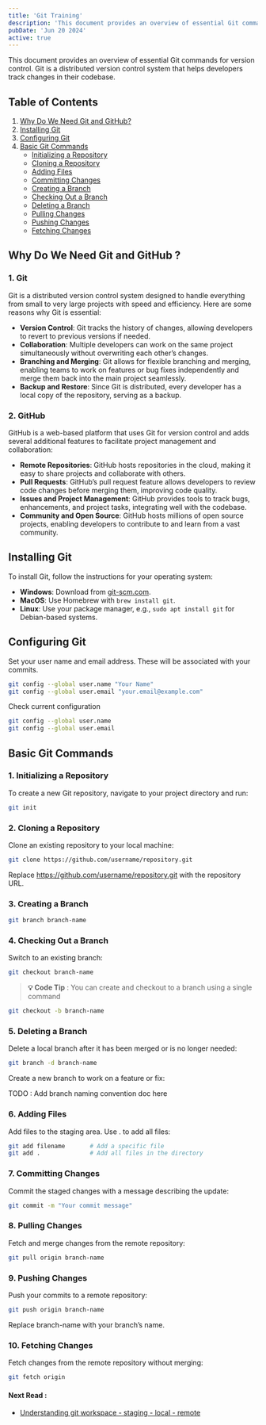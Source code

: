 ```yaml
---
title: 'Git Training'
description: 'This document provides an overview of essential Git commands for version control. It covers why Git and GitHub are needed, how to install and configure Git, and basic Git commands for repository management.'
pubDate: 'Jun 20 2024'
active: true
---
```


This document provides an overview of essential Git commands for version control. Git is a distributed version control system that helps developers track changes in their codebase.

## Table of Contents

1. [Why Do We Need Git and GitHub?](#why-do-we-need-git-and-github)
2. [Installing Git](#installing-git)
3. [Configuring Git](#configuring-git)
4. [Basic Git Commands](#basic-git-commands)
   - [Initializing a Repository](#initializing-a-repository)
   - [Cloning a Repository](#cloning-a-repository)
   - [Adding Files](#adding-files)
   - [Committing Changes](#committing-changes)
   - [Creating a Branch](#creating-a-branch)
   - [Checking Out a Branch](#checking-out-a-branch)
   - [Deleting a Branch](#deleting-a-branch)
   - [Pulling Changes](#pulling-changes)
   - [Pushing Changes](#pushing-changes)
   - [Fetching Changes](#fetching-changes)

## Why Do We Need Git and GitHub ?

### 1. Git

Git is a distributed version control system designed to handle everything from small to very large projects with speed and efficiency. Here are some reasons why Git is essential:

- **Version Control**: Git tracks the history of changes, allowing developers to revert to previous versions if needed.
- **Collaboration**: Multiple developers can work on the same project simultaneously without overwriting each other’s changes.
- **Branching and Merging**: Git allows for flexible branching and merging, enabling teams to work on features or bug fixes independently and merge them back into the main project seamlessly.
- **Backup and Restore**: Since Git is distributed, every developer has a local copy of the repository, serving as a backup.

### 2. GitHub

GitHub is a web-based platform that uses Git for version control and adds several additional features to facilitate project management and collaboration:

- **Remote Repositories**: GitHub hosts repositories in the cloud, making it easy to share projects and collaborate with others.
- **Pull Requests**: GitHub’s pull request feature allows developers to review code changes before merging them, improving code quality.
- **Issues and Project Management**: GitHub provides tools to track bugs, enhancements, and project tasks, integrating well with the codebase.
- **Community and Open Source**: GitHub hosts millions of open source projects, enabling developers to contribute to and learn from a vast community.


## Installing Git

To install Git, follow the instructions for your operating system:
- **Windows**: Download from [git-scm.com](https://git-scm.com/).
- **MacOS**: Use Homebrew with `brew install git`.
- **Linux**: Use your package manager, e.g., `sudo apt install git` for Debian-based systems.

## Configuring Git

Set your user name and email address. These will be associated with your commits.

```bash
git config --global user.name "Your Name"
git config --global user.email "your.email@example.com"
```

Check current configuration

```bash
git config --global user.name
git config --global user.email
```

## Basic Git Commands

### 1. Initializing a Repository

To create a new Git repository, navigate to your project directory and run:

```bash
git init
```

### 2. Cloning a Repository

Clone an existing repository to your local machine:

```bash
git clone https://github.com/username/repository.git
```

Replace https://github.com/username/repository.git with the repository URL.

### 3. Creating a Branch

```bash
git branch branch-name
```

### 4. Checking Out a Branch

Switch to an existing branch:

```bash
git checkout branch-name
```

> **💡 Code Tip** : You can create and checkout to a branch using a single command
```bash
git checkout -b branch-name
```

### 5. Deleting a Branch

Delete a local branch after it has been merged or is no longer needed:

```bash
git branch -d branch-name
```

Create a new branch to work on a feature or fix:

TODO : Add branch naming convention doc here

### 6. Adding Files

Add files to the staging area. Use . to add all files:

```bash
git add filename       # Add a specific file
git add .              # Add all files in the directory
```

### 7. Committing Changes

Commit the staged changes with a message describing the update:

```bash
git commit -m "Your commit message"
```

### 8. Pulling Changes

Fetch and merge changes from the remote repository:

```bash
git pull origin branch-name
```

### 9. Pushing Changes

Push your commits to a remote repository:

```bash
git push origin branch-name
```
Replace branch-name with your branch’s name.

### 10. Fetching Changes

Fetch changes from the remote repository without merging:

```bash
git fetch origin
```

#### Next Read : 

- [Understanding git workspace - staging - local - remote](/dpcs/understanding-git-workspace-staging-local-remote.md)